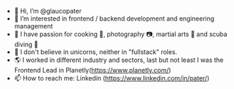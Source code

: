 - 👋 Hi, I’m @glaucopater
- 👀 I’m interested in frontend / backend development and engineering management 
- 🏓 I have passion for cooking 🍳, photography 📷, martial arts 🥋 and scuba diving 🤿
- 🦄 I don't believe in unicorns, neither in "fullstack" roles.
- 🌎 I worked in different industry and sectors, last but not least I was the Frontend Lead in Planetly(https://www.planetly.com/) 
- 📫 How to reach me: Linkedin (https://www.linkedin.com/in/pater/)

<!---
glaucopater/glaucopater is a ✨ special ✨ repository because its `README.md` (this file) appears on your GitHub profile.
You can click the Preview link to take a look at your changes.
--->
